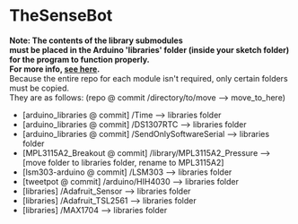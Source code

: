 TheSenseBot
===========

**Note: The contents of the library submodules <br>
must be placed in the Arduino 'libraries' folder (inside your sketch folder) for the program to function properly.<br>
For more info, [see here](http://arduino.cc/en/Guide/Libraries).**
<br>Because the entire repo for each module isn't required, only certain folders must be copied.
<br>They are as follows: (repo @ commit /directory/to/move --> move\_to\_here)

*	[arduino\_libraries @ commit] /Time --> libraries folder	
*	[arduino\_libraries @ commit] /DS1307RTC --> libraries folder	
*	[arduino\_libraries @ commit] /SendOnlySoftwareSerial --> libraries folder	
*	[MPL3115A2_Breakout @ commit] /library/MPL3115A2\_Pressure --> [move folder to libraries folder, rename to MPL3115A2]
*	[lsm303-arduino @ commit] /LSM303 --> libraries folder
*	[tweetpot @ commit] /arduino/HIH4030 --> libraries folder
*	[libraries] /Adafruit\_Sensor --> libraries folder
*	[libraries] /Adafruit\_TSL2561 --> libraries folder
*	[libraries] /MAX1704 --> libraries folder